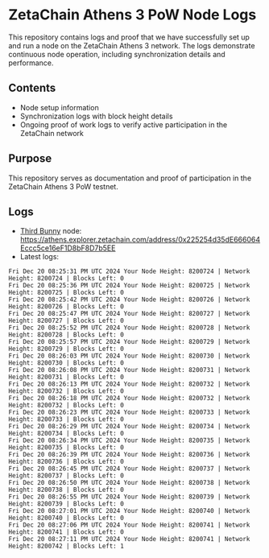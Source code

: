 # ZetaChain Athens 3 PoW Node Logs
This repository contains logs and proof that we have successfully set up and run a node on the ZetaChain Athens 3 network. The logs demonstrate continuous node operation, including synchronization details and performance.

## Contents
- Node setup information
- Synchronization logs with block height details
- Ongoing proof of work logs to verify active participation in the ZetaChain network

## Purpose
This repository serves as documentation and proof of participation in the ZetaChain Athens 3 PoW testnet.

## Logs

- [Third Bunny](https://thirdbunny.xyz/) node: https://athens.explorer.zetachain.com/address/0x225254d35dE666064Eccc5ce16eF1D8bF8D7b5EE
- Latest logs:
```
Fri Dec 20 08:25:31 PM UTC 2024 Your Node Height: 8200724 | Network Height: 8200724 | Blocks Left: 0
Fri Dec 20 08:25:36 PM UTC 2024 Your Node Height: 8200725 | Network Height: 8200725 | Blocks Left: 0
Fri Dec 20 08:25:42 PM UTC 2024 Your Node Height: 8200726 | Network Height: 8200726 | Blocks Left: 0
Fri Dec 20 08:25:47 PM UTC 2024 Your Node Height: 8200727 | Network Height: 8200727 | Blocks Left: 0
Fri Dec 20 08:25:52 PM UTC 2024 Your Node Height: 8200728 | Network Height: 8200728 | Blocks Left: 0
Fri Dec 20 08:25:57 PM UTC 2024 Your Node Height: 8200729 | Network Height: 8200729 | Blocks Left: 0
Fri Dec 20 08:26:03 PM UTC 2024 Your Node Height: 8200730 | Network Height: 8200730 | Blocks Left: 0
Fri Dec 20 08:26:08 PM UTC 2024 Your Node Height: 8200731 | Network Height: 8200731 | Blocks Left: 0
Fri Dec 20 08:26:13 PM UTC 2024 Your Node Height: 8200732 | Network Height: 8200732 | Blocks Left: 0
Fri Dec 20 08:26:18 PM UTC 2024 Your Node Height: 8200732 | Network Height: 8200732 | Blocks Left: 0
Fri Dec 20 08:26:23 PM UTC 2024 Your Node Height: 8200733 | Network Height: 8200733 | Blocks Left: 0
Fri Dec 20 08:26:29 PM UTC 2024 Your Node Height: 8200734 | Network Height: 8200734 | Blocks Left: 0
Fri Dec 20 08:26:34 PM UTC 2024 Your Node Height: 8200735 | Network Height: 8200735 | Blocks Left: 0
Fri Dec 20 08:26:39 PM UTC 2024 Your Node Height: 8200736 | Network Height: 8200736 | Blocks Left: 0
Fri Dec 20 08:26:45 PM UTC 2024 Your Node Height: 8200737 | Network Height: 8200737 | Blocks Left: 0
Fri Dec 20 08:26:50 PM UTC 2024 Your Node Height: 8200738 | Network Height: 8200738 | Blocks Left: 0
Fri Dec 20 08:26:55 PM UTC 2024 Your Node Height: 8200739 | Network Height: 8200739 | Blocks Left: 0
Fri Dec 20 08:27:01 PM UTC 2024 Your Node Height: 8200740 | Network Height: 8200740 | Blocks Left: 0
Fri Dec 20 08:27:06 PM UTC 2024 Your Node Height: 8200741 | Network Height: 8200741 | Blocks Left: 0
Fri Dec 20 08:27:11 PM UTC 2024 Your Node Height: 8200741 | Network Height: 8200742 | Blocks Left: 1
```
